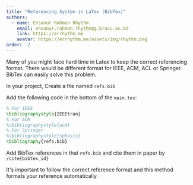 ```yaml
---
title: "Referencing System in LaTex (BibTex)"
authors:
  - name: Ehsanur Rahman Rhythm
    email: ehsanur.rahman.rhythm@g.bracu.ac.bd
    link: https://errhythm.me
    avatar: https://errhythm.me/assets/img/rhythm.png
order: -2
---
```


Many of you might face hard time in Latex to keep the correct referencing format. There would be different format for IEEE, ACM, ACL or Springer. BibTex can easily solve this problem.

In your project, Create a file named `refs.bib`

Add the following code in the bottom of the `main.tex`:

```latex
% For IEEE
\bibliographystyle{IEEEtran}
% For ACM
%\bibliographystyle{acm}
% For Springer
%\bibliographystyle{spbasic}
\bibliography{refs.bib}
```

Add BibTex references in that `refs.bib` and cite them in paper by `/cite{bibtex_id}`

It's important to follow the correct reference format and this method formats your reference automatically.
